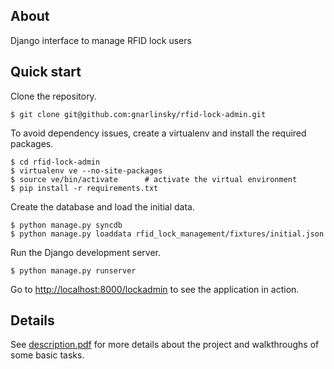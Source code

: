 ## About

Django interface to manage RFID lock users

## Quick start

Clone the repository. 

    $ git clone git@github.com:gnarlinsky/rfid-lock-admin.git

To avoid dependency issues, create a virtualenv and install the required packages.

    $ cd rfid-lock-admin
    $ virtualenv ve --no-site-packages
    $ source ve/bin/activate      # activate the virtual environment
    $ pip install -r requirements.txt

Create the database and load the initial data.

    $ python manage.py syncdb
    $ python manage.py loaddata rfid_lock_management/fixtures/initial.json

Run the Django development server. 

    $ python manage.py runserver   

Go to [http://localhost:8000/lockadmin](http://localhost:8000/lockadmin) to see the application in action. 

## Details
See
[description.pdf](https://raw.github.com/gnarlinsky/rfid-lock-admin/master/description.pdf) for more details about the project and walkthroughs of some basic tasks. 
